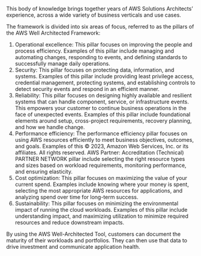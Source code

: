 This body of knowledge brings together years of AWS Solutions Architects’ experience, across a wide variety of business verticals and use cases.

The framework is divided into six areas of focus, referred to as the pillars of the AWS Well Architected Framework: 
1. Operational excellence: This pillar focuses on improving the people and process efficiency. Examples of this pillar include managing and automating changes, responding to events, and defining standards to successfully manage daily operations. 
2. Security: This pillar focuses on protecting data, information, and systems. Examples of this pillar include providing least privilege access, credential management, protecting systems, and establishing controls to detect security events and respond in an efficient manner. 
3. Reliability: This pillar focuses on designing highly available and resilient systems that can handle component, service, or infrastructure events. This empowers your customer to continue business operations in the face of unexpected events. Examples of this pillar include foundational elements around setup, cross-project requirements, recovery planning, and how we handle change. 
4. Performance efficiency: The performance efficiency pillar focuses on using AWS resources efficiently to meet business objectives, outcomes, and goals. Examples of this © 2023, Amazon Web Services, Inc. or its affiliates. All rights reserved. AWS Partner: Accreditation (Technical) PARTNER NETWORK pillar include selecting the right resource types and sizes based on workload requirements, monitoring performance, and ensuring elasticity. 
5. Cost optimization: This pillar focuses on maximizing the value of your current spend. Examples include knowing where your money is spent, selecting the most appropriate AWS resources for applications, and analyzing spend over time for long-term success. 
6. Sustainability: This pillar focuses on minimizing the environmental impact of running the cloud workloads. Examples of this pillar include understanding impact, and maximizing utilization to minimize required resources and reduce downstream impacts.

By using the AWS Well-Architected Tool, customers can document the maturity of their workloads and portfolios. They can then use that data to drive investment and communicate application health.
